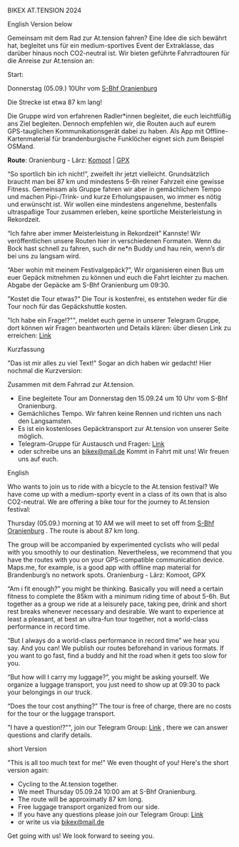 BIKEX AT.TENSION 2024

English Version below


Gemeinsam mit dem Rad zur At.tension fahren? Eine Idee die sich bewährt hat, begleitet uns für ein medium-sportives Event der Extraklasse, das darüber hinaus noch CO2-neutral ist. Wir bieten geführte Fahrradtouren für die Anreise zur At.tension an:

Start:

Donnerstag (05.09.) 10Uhr vom [S-Bhf Oranienburg](https://www.openstreetmap.org/?mlat=52.75439&mlon=13.24829#map=19/52.75436/13.24828) 

Die Strecke ist etwa 87 km lang!

Die Gruppe wird von erfahrenen Radler*innen begleitet, die euch leichtfüßig ans Ziel begleiten. Dennoch empfehlen wir, die Routen auch auf eurem GPS-tauglichen Kommunikationsgerät dabei zu haben. Als App mit Offline-Kartenmaterial für brandenburgische Funklöcher eignet sich zum Beispiel OSMand. 

**Route**: Oranienburg - Lärz: [Komoot](https://www.komoot.de/tour/884038344) | [GPX](assets/routes/Oranienburg-Attension2024.gpx)

“So sportlich bin ich nicht!”, zweifelt ihr jetzt vielleicht. Grundsätzlich braucht man bei 87 km und mindestens 5-6h reiner Fahrzeit eine gewisse Fitness. Gemeinsam als Gruppe fahren wir aber in gemächlichem Tempo und machen Pipi-/Trink- und kurze Erholungspausen, wo immer es nötig und erwünscht ist. Wir wollen eine mindestens angenehme, bestenfalls ultraspaßige Tour zusammen erleben, keine sportliche Meisterleistung in Rekordzeit.

“Ich fahre aber immer Meisterleistung in Rekordzeit” Kannste! Wir veröffentlichen unsere Routen hier in verschiedenen Formaten. Wenn du Bock hast schnell zu fahren, such dir ne*n Buddy und hau rein, wenn’s dir bei uns zu langsam wird.

“Aber wohin mit meinem Festivalgepäck?”, Wir organisieren einen Bus um euer Gepäck mitnehmen zu können und euch die Fahrt leichter zu machen. Abgabe der Gepäcke am S-Bhf Oranienburg um 09:30.

"Kostet die Tour etwas?" Die Tour is kostenfrei, es entstehen weder für die Tour noch für das Gepäckshuttle kosten.

"Ich habe ein Frage!?"", meldet euch gerne in unserer Telegram Gruppe, dort können wir Fragen beantworten und Details klären: über diesen Link zu erreichen: [Link](https://t.me/+67SB0Rqc5UcwMzEy)


Kurzfassung

"Das ist mir alles zu viel Text!" Sogar an dich haben wir gedacht! Hier nochmal die Kurzversion:

Zusammen mit dem Fahrrad zur At.tension.
- Eine begleitete Tour am Donnerstag den 15.09.24 um 10 Uhr vom S-Bhf Oranienburg.
- Gemächliches Tempo. Wir fahren keine Rennen und richten uns nach den Langsamsten.
- Es ist ein kostenloses Gepäcktransport zur At.tension von unserer Seite möglich.
- Telegram-Gruppe für Austausch und Fragen: [Link](https://t.me/+67SB0Rqc5UcwMzEy)
- oder schreibe uns an bikex@mail.de Kommt in Fahrt mit uns! Wir freuen uns auf euch.


English

Who wants to join us to ride with a bicycle to the At.tension festival? We have come up with a medium-sporty event in a class of its own that is also CO2-neutral. We are offering a bike tour for the journey to At.tension festival:

Thursday (05.09.) morning at 10 AM we will meet to set off from [S-Bhf Oranienburg](https://www.openstreetmap.org/?mlat=52.75439&mlon=13.24829#map=19/52.75436/13.24828) . The route is about 87 km long.

The group will be accompanied by experimented cyclists who will pedal with you smoothly to our destination. Nevertheless, we recommend that you have the routes with you on your GPS-compatible communication device. Maps.me, for example, is a good app with offline map material for Brandenburg’s no network spots. Oranienburg - Lärz: Komoot, GPX

“Am i fit enough?” you might be thinking. Basically you will need a certain fitness to complete the 85km with a minimum riding time of about 5-6h. But together as a group we ride at a leisurely pace, taking pee, drink and short rest breaks whenever necessary and desirable. We want to experience at least a pleasant, at best an ultra-fun tour together, not a world-class performance in record time.

“But I always do a world-class performance in record time” we hear you say. And you can! We publish our routes beforehand in various formats. If you want to go fast, find a buddy and hit the road when it gets too slow for you.

“But how will I carry my luggage?”, you might be asking yourself. We organize a luggage transport, you just need to show up at 09:30 to pack your belongings in our truck.

“Does the tour cost anything?” The tour is free of charge, there are no costs for the tour or the luggage transport.

"I have a question!?"", join our Telegram Group: [Link](https://t.me/+67SB0Rqc5UcwMzEy) , there we can answer questions and clarify details.


short Version

"This is all too much text for me!" We even thought of you! Here's the short version again:

- Cycling to the At.tension together.
- We meet Thursday 05.09.24 10:00 am at S-Bhf Oranienburg.
- The route will be approximatly 87 km long.
- Free luggage transport organized from our side.
- If you have any questions please join our Telegram Group: [Link](https://t.me/+67SB0Rqc5UcwMzEy)
- or write us via bikex@mail.de

Get going with us! We look forward to seeing you.
